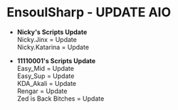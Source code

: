 # EnsoulSharp - UPDATE AIO
  - <b>Nicky's Scripts Update</b><br>
  Nicky.Jinx = Update<br>
  Nicky.Katarina = Update<br>
  
  - <b>11110001's Scripts Update</b><br>
  Easy_Mid = Update<br>
  Easy_Sup = Update<br>
  KDA_Akali = Update<br>
  Rengar = Update<br>
  Zed is Back Bitches = Update<br>
